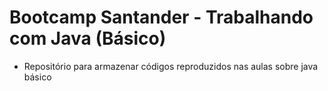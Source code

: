 # Bootcamp Santander - Trabalhando com Java (Básico)

- Repositório para armazenar códigos reproduzidos nas aulas sobre java básico
